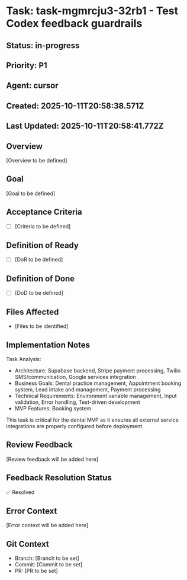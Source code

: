 # Task: task-mgmrcju3-32rb1 - Test Codex feedback guardrails

## Status: in-progress

## Priority: P1

## Agent: cursor

## Created: 2025-10-11T20:58:38.571Z
## Last Updated: 2025-10-11T20:58:41.772Z

## Overview
[Overview to be defined]

## Goal
[Goal to be defined]

## Acceptance Criteria
- [ ] [Criteria to be defined]

## Definition of Ready
- [ ] [DoR to be defined]

## Definition of Done
- [ ] [DoD to be defined]

## Files Affected
- [Files to be identified]

## Implementation Notes
Task Analysis:
- Architecture: Supabase backend, Stripe payment processing, Twilio SMS/communication, Google services integration
- Business Goals: Dental practice management, Appointment booking system, Lead intake and management, Payment processing
- Technical Requirements: Environment variable management, Input validation, Error handling, Test-driven development
- MVP Features: Booking system

This task is critical for the dental MVP as it ensures all external service integrations are properly configured before deployment.

## Review Feedback
[Review feedback will be added here]

## Feedback Resolution Status
✅ Resolved

## Error Context
[Error context will be added here]

## Git Context
- Branch: [Branch to be set]
- Commit: [Commit to be set]
- PR: [PR to be set]
